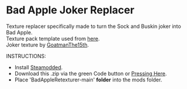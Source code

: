 # Bad Apple Joker Replacer
Texture replacer specifically made to turn the Sock and Buskin joker into Bad Apple.\
Texture pack template used from [here](https://github.com/emihead/balatro-texture-pack-template).\
Joker texture by [GoatmanThe15th](https://www.deviantart.com/goatmanthe15th/art/Bad-Apple-Joker-Balatro-Touhou-Fanart-1161958312).


INSTRUCTIONS:
- Install [Steamodded](https://github.com/Steamodded/smods).
- Download this .zip via the green Code button or [Pressing Here](https://github.com/AshLuna4/BadAppleRetexturer/archive/refs/heads/main.zip).
- Place 'BadAppleRetexturer-main' **folder** into the mods folder.
